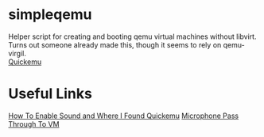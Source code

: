 # simpleqemu
Helper script for creating and booting qemu virtual machines without libvirt.<br  />
Turns out someone already made this, though it seems to rely on qemu-virgil.<br  />
[Quickemu](https://github.com/wimpysworld/quickemu)

# Useful Links
[How To Enable Sound and Where I Found Quickemu](https://askubuntu.com/questions/1314825/how-to-enable-sound-in-qemu)
[Microphone Pass Through To VM](https://www.reddit.com/r/VFIO/comments/5ffu3s/microphone_in_passed_through_vm/)

